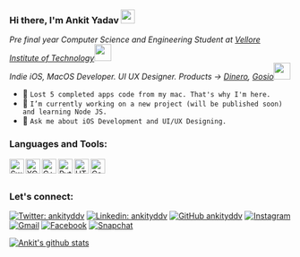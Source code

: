### Hi there, I'm Ankit Yadav <img src="https://media.giphy.com/media/hvRJCLFzcasrR4ia7z/giphy.gif" width="25px"> 

<p><em>Pre final year Computer Science and Engineering Student at <a href="https://vit.ac.in/">Vellore Institute of Technology</a><img src="https://media.giphy.com/media/fYSnHlufseco8Fh93Z/giphy.gif" width="30"></br> Indie iOS, MacOS Developer. UI UX Designer. Products -> <a href="https://apps.apple.com/us/app/dinero-subscription-manager/id1545370811">Dinero</a><img width="0">, <a href="https://apps.apple.com/in/app/gosio/id1555987291/">Gosio</a><img src="https://media.giphy.com/media/WUlplcMpOCEmTGBtBW/giphy.gif" width="30">
  
  
</em></p>

- 🤯 `Lost 5 completed apps code from my mac. That's why I'm here.`
- 📱 `I’m currently working on a new project (will be published soon) and learning Node JS.`
- 💬 `Ask me about iOS Development and UI/UX Designing.`

### Languages and Tools:
<img align="left" alt="Swift" width="26px" src="https://ankityddv.github.io/img/skills/swift.png" />
<img align="left" alt="XCode" width="26px" src="https://ankityddv.github.io/img/skills/Xcode.png" />
<img align="left" alt="C++" width="26px" src="https://ankityddv.github.io/img/skills/c++.png" />
<img align="left" alt="Python" width="26px" src="https://ankityddv.github.io/img/skills/python.png" />
<img align="left" alt="HTML5" width="26px" src="https://ankityddv.github.io/img/skills/html.png" />
<img align="left" alt="Css" width="26px" src="https://ankityddv.github.io/img/skills/css.png" />
<br />
<br />


### Let's connect:
[![Twitter: ankityddv](https://img.shields.io/twitter/follow/ankityddv?style=social)](https://twitter.com/ankityddv)
[![Linkedin: ankityddv](https://img.shields.io/badge/-ankityddv-blue?style=flat-square&logo=Linkedin&logoColor=white&link=https://www.linkedin.com/in/ankityddv/)](https://www.linkedin.com/in/ankityddv/)
[![GitHub ankityddv](https://img.shields.io/github/followers/ankityddv?label=follow&style=social)](https://github.com/ankityddv)
[![Instagram](https://img.shields.io/badge/Instagram-follow-purple.svg?logo=instagram&logoColor=white)](https://www.instagram.com/thedrunkcoder/)
[![Gmail](https://img.shields.io/badge/%20-Send%20Mail-black?color=14171A&labelColor=ef5350&logo=gmail&logoColor=ffffff)](mailto:yadavankit840@gmail.com?subject=From%20GitHub&body=Hi,%20there.%20Found%20you%20from%20GitHub.)
[![Facebook](https://img.shields.io/badge/Facebook-add-blue.svg?logo=facebook&logoColor=white)](https://www.facebook.com/profile.php?id=100033206252956)
[![Snapchat](https://img.shields.io/badge/Snapchat-add-yellow.svg?logo=snapchat&logoColor=white)](https://www.snapchat.com/add/ankitydv001)

[![Ankit's github stats](https://github-readme-stats.vercel.app/api?username=ankityddv)](https://github.com/anuraghazra/github-readme-stats)
